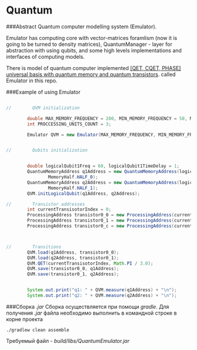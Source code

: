 # Quantum

###Abstract
Quantum computer modelling system (Emulator). 

Emulator has computing core with vector-matrices foramlism (now it is going to be turned to density matrices), QuantumManager - 
layer for abstraction with using qubits, and some high levels implementations and interfaces of computing models. 

There is model of quantum computer implemented [[QET, CQET, PHASE] universal basis with quantum memory and quantum transistors](https://arxiv.org/abs/1612.06322).
called Emulator in this repo.

###Example of using Emulator

```java

//        QVM initialization

        double MAX_MEMORY_FREQUENCY = 200, MIN_MEMORY_FREQUENCY = 50, MEMORY_TIME_CYCLE = 50;
        int PROCCESSING_UNITS_COUNT = 3;

        Emulator QVM = new Emulator(MAX_MEMORY_FREQUENCY, MIN_MEMORY_FREQUENCY, MEMORY_TIME_CYCLE, PROCCESSING_UNITS_COUNT);


//        Qubits initialization


        double logicalQubit1Freq = 60, logicalQubit1TimeDelay = 1;
        QuantumMemoryAddress q1Address = new QuantumMemoryAddress(logicalQubit1Freq, logicalQubit1TimeDelay,
                MemoryHalf.HALF_0);
        QuantumMemoryAddress q2Address = new QuantumMemoryAddress(logicalQubit1Freq, logicalQubit1TimeDelay,
                MemoryHalf.HALF_1);
        QVM.initLogicalQubit(q1Address, q2Address);

//        Transistor addresses
        int currentTransisotorIndex = 0;
        ProcessingAddress transistor0_0 = new ProcessingAddress(currentTransisotorIndex, ProcessingUnitCellAddress.Cell0);
        ProcessingAddress transistor0_1 = new ProcessingAddress(currentTransisotorIndex, ProcessingUnitCellAddress.Cell1);
        ProcessingAddress transistor0_c = new ProcessingAddress(currentTransisotorIndex, ProcessingUnitCellAddress.ControlPoint);



//        Transitions
        QVM.load(q1Address, transistor0_0);
        QVM.load(q2Address, transistor0_1);
        QVM.QET(currentTransisotorIndex, Math.PI / 3.0);
        QVM.save(transistor0_0, q1Address);
        QVM.save(transistor0_1, q2Address);


        System.out.print("q1: " + QVM.measure(q1Address) + "\n");
        System.out.print("q2: " + QVM.measure(q2Address) + "\n");


```

###Сборка _.jar_ 
Сборка осуществляется при помощи _gradle_. Для получения _.jar_ файла необходимо выполнить в командной строке в корне проекта
```
./gradlew clean assemble
```
Требуемый файл - *build/libs/QuantumEmulator.jar*
